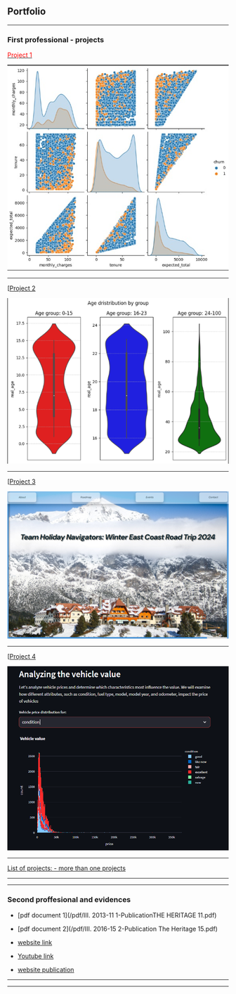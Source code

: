 ## Portfolio

---

### First professional - projects 

[<font color='red'>Project 1</font>](/churn_risk.md/)
 <!--[Project 1 Title](/sample_page) (https://github.com/Alba-Sk/Data_projects_TripleTen/) -->

<img src="images/Corr_churn.jpg?raw=true"/>

---

[<font color='red'>[Project 2 </font>](/sample_page.md/)

<img src="images/age_det.png?raw=true"/>
<!-- -->

---

[<font color='red'>[Project 3 </font>](https://fancy-faloodeh-695333.netlify.app/) <!-- [Project 2 Title](/pdf/sample_presentation.pdf)-->

<img src="images/east_trip.png?raw=true"/>
<!-- -->

---

[<font color='red'>[Project 4 </font>](https://web-car-pr.onrender.com/) <!-- [Project 3 Title](http://example.com/)-->

<img src="images/web_car.png?raw=true"/>
<!-- -->

---

[List of projects: - more than one projects](/list.md/) 

---
 

---
### Second proffesional and evidences

- [pdf document 1](/pdf/III. 2013-11 1-PublicationTHE HERITAGE 11.pdf)
  
- [pdf document 2](/pdf/III. 2016-15 2-Publication The Heritage 15.pdf)
  
- [website link](https://balkansjointconference.org/?page_id=4991&lang=en/)
- [Youtube link](https://www.youtube.com/watch?v=0J4VQpqoiYQ/)
  
- [website publication](https://www.bksh.al/details/453485/)

  

---




---
<p style="font-size:11px">
<!-- Remove above link if you don't want to attibute -->
<!-- <p style="font-size:11px">Page template forked from <a href="https://github.com/evanca/quick-portfolio">evanca</a></p> -->
